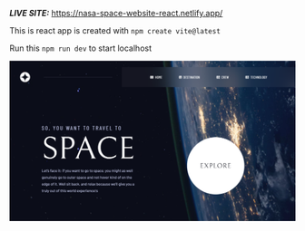  ***LIVE SITE:*** https://nasa-space-website-react.netlify.app/
 
 This is react app is created with ```npm create vite@latest```
 
 Run this ```npm run dev``` to start localhost
 
 ![screenshot](./screenshot.png)
